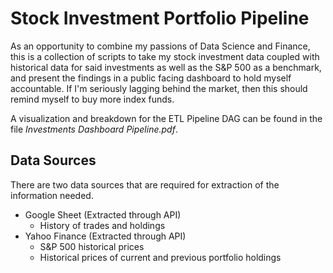 # Stock Investment Portfolio Pipeline
As an opportunity to combine my passions of Data Science and Finance, this is a collection of scripts to take my stock investment data coupled with 
historical data for said investments as well as the S&P 500 as a benchmark, and present the findings in a public facing dashboard to hold myself 
accountable. If I'm seriously lagging behind the market, then this should remind myself to buy more index funds.

A visualization and breakdown for the ETL Pipeline DAG can be found in the file *Investments Dashboard Pipeline.pdf*. 

## Data Sources
There are two data sources that are required for extraction of the information needed.
* Google Sheet (Extracted through API)
  * History of trades and holdings
* Yahoo Finance (Extracted through API)
  * S&P 500 historical prices
  * Historical prices of current and previous portfolio holdings 
